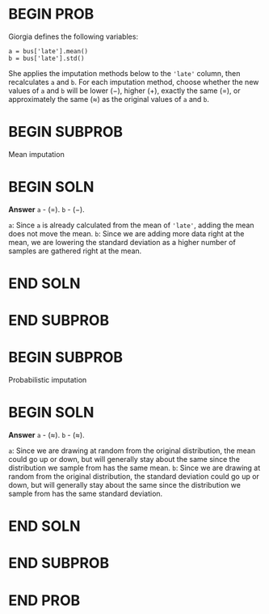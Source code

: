 # BEGIN PROB
Giorgia defines the following variables:
```
a = bus['late'].mean()
b = bus['late'].std()
```
She applies the imputation methods below to the `'late'` column, then recalculates `a` and `b`. For each imputation method, choose whether the new values of `a` and `b` will be lower ($-$), higher ($+$), exactly the same ($=$), or approximately the same ($\approx$) as the original values of `a` and `b`.

# BEGIN SUBPROB
Mean imputation
# BEGIN SOLN
**Answer** `a` - ($=$). `b` - ($-$).

`a`:
Since `a` is already calculated from the mean of `'late'`, adding the mean does not move the mean.
`b`:
Since we are adding more data right at the mean, we are lowering the standard deviation as a higher number of samples are gathered right at the mean. 
# END SOLN
# END SUBPROB

# BEGIN SUBPROB
Probabilistic imputation
# BEGIN SOLN
**Answer** `a` - ($\approx$). `b` - ($\approx$).

`a`:
Since we are drawing at random from the original distribution, the mean could go up or down, but will generally stay about the same since the distribution we sample from has the same mean.
`b`:
Since we are drawing at random from the original distribution, the standard deviation could go up or down, but will generally stay about the same since the distribution we sample from has the same standard deviation.
# END SOLN
# END SUBPROB

# END PROB